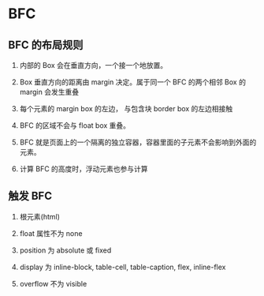 # BFC

## BFC 的布局规则

1. 内部的 Box 会在垂直方向，一个接一个地放置。

2. Box 垂直方向的距离由 margin 决定。属于同一个 BFC 的两个相邻 Box 的 margin 会发生重叠

3. 每个元素的 margin box 的左边， 与包含块 border box 的左边相接触

4. BFC 的区域不会与 float box 重叠。

5. BFC 就是页面上的一个隔离的独立容器，容器里面的子元素不会影响到外面的元素。

6. 计算 BFC 的高度时，浮动元素也参与计算

## 触发 BFC

1. 根元素(html)

2. float 属性不为 none

3. position 为 absolute 或 fixed

4. display 为 inline-block, table-cell, table-caption, flex, inline-flex

5. overflow 不为 visible
